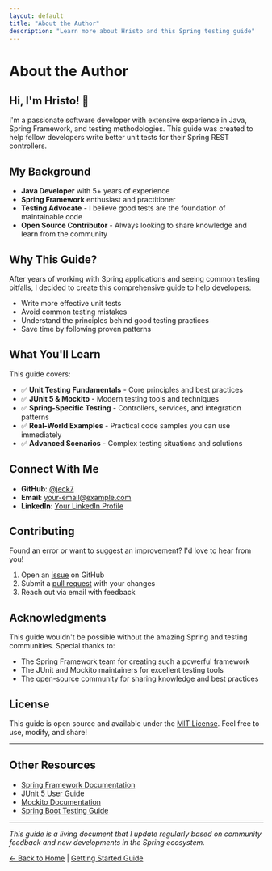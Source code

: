 ```yaml
---
layout: default
title: "About the Author"
description: "Learn more about Hristo and this Spring testing guide"
---
```


# About the Author

## Hi, I'm Hristo! 👋

I'm a passionate software developer with extensive experience in Java, Spring Framework, and testing methodologies. This guide was created to help fellow developers write better unit tests for their Spring REST controllers.

## My Background

- **Java Developer** with 5+ years of experience
- **Spring Framework** enthusiast and practitioner
- **Testing Advocate** - I believe good tests are the foundation of maintainable code
- **Open Source Contributor** - Always looking to share knowledge and learn from the community

## Why This Guide?

After years of working with Spring applications and seeing common testing pitfalls, I decided to create this comprehensive guide to help developers:

- Write more effective unit tests
- Avoid common testing mistakes
- Understand the principles behind good testing practices
- Save time by following proven patterns

## What You'll Learn

This guide covers:

- ✅ **Unit Testing Fundamentals** - Core principles and best practices
- ✅ **JUnit 5 & Mockito** - Modern testing tools and techniques
- ✅ **Spring-Specific Testing** - Controllers, services, and integration patterns
- ✅ **Real-World Examples** - Practical code samples you can use immediately
- ✅ **Advanced Scenarios** - Complex testing situations and solutions

## Connect With Me

- **GitHub**: [@jeck7](https://github.com/jeck7)
- **Email**: [your-email@example.com](mailto:your-email@example.com)
- **LinkedIn**: [Your LinkedIn Profile](https://linkedin.com/in/yourprofile)

## Contributing

Found an error or want to suggest an improvement? I'd love to hear from you!

1. Open an [issue](https://github.com/jeck7/jeck7.github.io/issues) on GitHub
2. Submit a [pull request](https://github.com/jeck7/jeck7.github.io/pulls) with your changes
3. Reach out via email with feedback

## Acknowledgments

This guide wouldn't be possible without the amazing Spring and testing communities. Special thanks to:

- The Spring Framework team for creating such a powerful framework
- The JUnit and Mockito maintainers for excellent testing tools
- The open-source community for sharing knowledge and best practices

## License

This guide is open source and available under the [MIT License](LICENSE). Feel free to use, modify, and share!

---

## Other Resources

- [Spring Framework Documentation](https://spring.io/projects/spring-framework)
- [JUnit 5 User Guide](https://junit.org/junit5/docs/current/user-guide/)
- [Mockito Documentation](https://javadoc.io/doc/org.mockito/mockito-core/latest/org/mockito/Mockito.html)
- [Spring Boot Testing Guide](https://spring.io/guides/gs/testing-web/)

---

*This guide is a living document that I update regularly based on community feedback and new developments in the Spring ecosystem.*

[← Back to Home](index.md) | [Getting Started Guide](page1.md)
